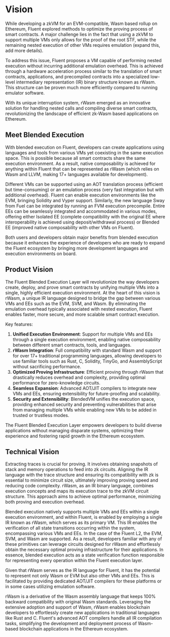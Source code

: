 # Vision

While developing a zkVM for an EVM-compatible, Wasm based rollup on Ethereum, Fluent explored methods to optimize the proving process of smart contracts.
A major challenge lies in the fact that using a zkVM to support multiple VMs only allows for the proof of the root STF, while the remaining nested execution of other VMs requires emulation (expand this, add more details).

To address this issue, Fluent proposes a VM capable of performing nested execution without incurring additional emulation overhead.
This is achieved through a hardware acceleration process similar to the translation of smart contracts, applications, and precompiled contracts into a specialized low-level intermediary representation (IR) binary structure known as rWasm.
This structure can be proven much more efficiently compared to running emulator software.

With its unique interruption system, rWasm emerged as an innovative solution for handling nested calls and compiling diverse smart contracts, revolutionizing the landscape of efficient zk-Wasm based applications on Ethereum.

## Meet Blended Execution

With blended execution on Fluent, developers can create applications using languages and tools from various VMs yet coexisting in the same execution space.
This is possible because all smart contracts share the same execution environment.
As a result, native composability is achieved for anything within Fluent that can be represented as rWasm (which relies on Wasm and LLVM, making 17+ languages available for development).

Different VMs can be supported using an AOT translation process (efficient but time-consuming) or an emulation process (very fast integration but with additional overhead).
Fluent can enable execution environments like the EVM, bringing Solidity and Vyper support.
Similarly, the new language Sway from Fuel can be integrated by running an FVM execution precompile.
Entire EEs can be seamlessly integrated and accommodated in various modes, offering either Isolated EE (complete compatibility with the original EE where interoperability is achieved using deposit/withdrawal process) or Blended EE (improved native composability with other VMs on Fluent).

Both users and developers obtain major benefits from blended execution because it enhances the experience of developers who are ready to expand the Fluent ecosystem by bringing more development languages and execution environments on board.

## Product Vision

The Fluent Blended Execution Layer will revolutionize the way developers create, deploy, and prove smart contracts by unifying multiple VMs into a single, highly efficient execution environment. At the heart of this vision is rWasm, a unique IR language designed to bridge the gap between various VMs and EEs such as the EVM, SVM, and Wasm. By eliminating the emulation overhead typically associated with nested execution, Fluent enables faster, more secure, and more scalable smart contract execution.

Key features:

1. **Unified Execution Environment**: Support for multiple VMs and EEs through a single execution environment, enabling native composability between different smart contracts, tools, and languages.
2. **rWasm Integration**: Full compatibility with standard Wasm and support for over 17+ traditional programming languages, allowing developers to use familiar tools such as Rust, C, Solidity, TinyGo, and AssemblyScript without sacrificing performance.
3. **Optimized Proving Infrastructure**: Efficient proving through rWasm that drastically reduces overhead and complexity, providing optimal performance for zero-knowledge circuits.
4. **Seamless Expansion**: Advanced AOT/JIT compilers to integrate new VMs and EEs, ensuring extensibility for future-proofing and scalability.
5. **Security and Extensibility**: BlendedVM unifies the execution space, providing enhanced security and preventing vulnerabilities that arise from managing multiple VMs while enabling new VMs to be added in trusted or trustless modes.

The Fluent Blended Execution Layer empowers developers to build diverse applications without managing disparate systems, optimizing their experience and fostering rapid growth in the Ethereum ecosystem.

## Technical Vision

Extracting traces is crucial for proving. It involves obtaining snapshots of stack and memory operations to feed into zk circuits. Aligning the IR language with the trace structure and ensuring its compatibility with zk is essential to minimize circuit size, ultimately improving proving speed and reducing code complexity. rWasm, as an IR binary language, combines execution concepts and maps its execution trace to the zkVM circuit structure. This approach aims to achieve optimal performance, minimizing both proving and execution overhead.

Blended execution natively supports multiple VMs and EEs within a single execution environment, and within Fluent, is enabled by employing a single IR known as rWasm, which serves as its primary VM. This IR enables the verification of all state transitions occurring within the system, encompassing various VMs and EEs. In the case of the Fluent L2, the EVM, SVM, and Wasm are supported. As a result, developers familiar with any of these primitives can leverage circuits designed for rWasm and effortlessly obtain the necessary optimal proving infrastructure for their applications. In essence, blended execution acts as a state verification function responsible for representing every operation within the Fluent execution layer.

Given that rWasm serves as the IR language for Fluent, it has the potential to represent not only Wasm or EVM but also other VMs and EEs. This is facilitated by providing dedicated AOT/JIT compilers for these platforms or in some cases utilizing emulation software.

rWasm is a derivative of the Wasm assembly language that keeps 100% backward compatibility with original Wasm standards. Leveraging the extensive adoption and support of Wasm, rWasm enables blockchain developers to effortlessly create new applications in traditional languages like Rust and C. Fluent's advanced AOT compilers handle all IR compilation tasks, simplifying the development and deployment process of Wasm-based blockchain applications in the Ethereum ecosystem.
